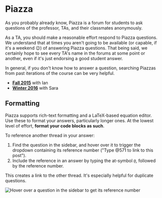 # Piazza

As you probably already know, Piazza is a forum for students to ask questions of the professor, TAs, and their classmates anonymously. 

As a TA, you should make a reasonable effort respond to Piazza questions. We understand that at times you aren't going to be available (or capable, if it's a weekend 😉) of answering Piazza questions. That being said, we certainly hope to see every TA's name in the forums at some point or another, even if it's just endorsing a good student answer.

In general, if you don't know how to answer a question, searching Piazzas from past iterations of the course can be very helpful.

- [**Fall 2015**](https://piazza.com/class/iepxvzuz8aj7) with Ian
- [**Winter 2016**](https://piazza.com/class/ih6kwocczc35s7) with Sara

## Formatting

Piazza supports rich-text formatting and a LaTeX-based equation editor. Use these to format your answers, particularly longer ones. At the lowest level of effort, **format your code blocks as such**.

To reference another thread in your answer:

1. Find the question in the sidebar, and hover over it to trigger the dropdown containing its reference number ("Type @571 to link to this post").
2. Include the reference in an answer by typing the at-symbol `@`, followed by the reference number.

This creates a link to the other thread. It's especially helpful for duplicate questions.

![Hover over a question in the sidebar to get its reference number](https://cldup.com/9ZFNJmljo9.png)
